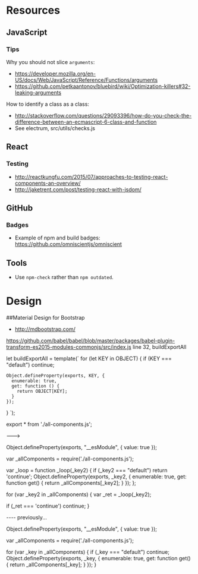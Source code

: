 # Resources
## JavaScript
### Tips

Why you should not slice `arguments`:

* https://developer.mozilla.org/en-US/docs/Web/JavaScript/Reference/Functions/arguments
* https://github.com/petkaantonov/bluebird/wiki/Optimization-killers#32-leaking-arguments

How to identify a class as a class:

* http://stackoverflow.com/questions/29093396/how-do-you-check-the-difference-between-an-ecmascript-6-class-and-function
* See electrum, src/utils/checks.js

## React
### Testing

* http://reactkungfu.com/2015/07/approaches-to-testing-react-components-an-overview/
* http://jaketrent.com/post/testing-react-with-jsdom/

## GitHub
### Badges

* Example of npm and build badges: https://github.com/omniscientjs/omniscient

## Tools

* Use `npm-check` rather than `npm outdated`.

# Design
##Material Design for Bootstrap

* http://mdbootstrap.com/

https://github.com/babel/babel/blob/master/packages/babel-plugin-transform-es2015-modules-commonjs/src/index.js
line 32, buildExportAll

let buildExportAll = template(`
  for (let KEY in OBJECT) {
    if (KEY === "default") continue;

    Object.defineProperty(exports, KEY, {
      enumerable: true,
      get: function () {
        return OBJECT[KEY];
      }
    });
  }
`);


export * from './all-components.js';

--->

Object.defineProperty(exports, "__esModule", {
  value: true
});

var _allComponents = require('./all-components.js');

var _loop = function _loop(_key2) {
  if (_key2 === "default") return 'continue';
  Object.defineProperty(exports, _key2, {
    enumerable: true,
    get: function get() {
      return _allComponents[_key2];
    }
  });
};

for (var _key2 in _allComponents) {
  var _ret = _loop(_key2);

  if (_ret === 'continue') continue;
}

---- previously...

Object.defineProperty(exports, "__esModule", {
  value: true
});

var _allComponents = require('./all-components.js');

for (var _key in _allComponents) {
  if (_key === "default") continue;
  Object.defineProperty(exports, _key, {
    enumerable: true,
    get: function get() {
      return _allComponents[_key];
    }
  });
}
